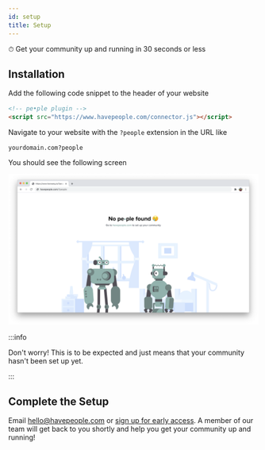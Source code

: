 ```yaml
---
id: setup
title: Setup
---
```


⏱ Get your community up and running in 30 seconds or less

## Installation
Add the following code snippet to the header of your website
```html
<!-- pe•ple plugin -->
<script src="https://www.havepeople.com/connector.js"></script>
```

Navigate to your website with the `?people` extension in the URL like
```
yourdomain.com?people
```
You should see the following screen

![No Community](images/no-community.png)

:::info

Don't worry! This is to be expected and just means that your community hasn't been set up yet.

:::

## Complete the Setup
Email hello@havepeople.com or [sign up for early access](https://havepeople.com/#getaccess). A member of our team will get back to you shortly and help you get your community up and running!